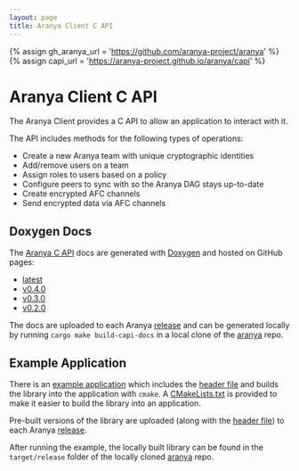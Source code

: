 ```yaml
---
layout: page
title: Aranya Client C API
---
```


{% assign gh_aranya_url = 'https://github.com/aranya-project/aranya' %}
{% assign capi_url = 'https://aranya-project.github.io/aranya/capi' %}

# Aranya Client C API

The Aranya Client provides a C API to allow an application to interact with it.

The API includes methods for the following types of operations:
- Create a new Aranya team with unique cryptographic identities
- Add/remove users on a team
- Assign roles to users based on a policy
- Configure peers to sync with so the Aranya DAG stays up-to-date
- Create encrypted AFC channels
- Send encrypted data via AFC channels

## Doxygen Docs

The <a href="{{ gh_aranya_url }}/tree/main/crates/aranya-client-capi" target="_blank">Aranya C API</a> docs are generated with <a href="{{ gh_aranya_url }}/blob/main/crates/aranya-client-capi/Doxyfile" target="_blank">Doxygen</a> and hosted on GitHub pages:
- <a href="{{ capi_url }}/v0.4.0" target="_blank">latest</a>
- <a href="{{ capi_url }}/v0.4.0" target="_blank">v0.4.0</a>
- <a href="{{ capi_url }}/v0.3.0" target="_blank">v0.3.0</a>
- <a href="{{ capi_url }}/v0.2.0" target="_blank">v0.2.0</a>


The docs are uploaded to each Aranya <a href="{{ gh_aranya_url }}/releases" target="_blank">release</a> and can be generated locally by running `cargo make build-capi-docs` in a local clone of the <a href="{{ gh_aranya_url }}" target="_blank">aranya</a> repo.

## Example Application

There is an <a href="{{ gh_aranya_url }}/tree/main/examples/c" target="_blank">example application</a> which includes the <a href="{{ gh_aranya_url }}/blob/main/crates/aranya-client-capi/output/aranya-client.h" target="_blank">header file</a> and builds the library into the application with `cmake`. A <a href="{{ gh_aranya_url }}/blob/main/examples/c/CMakeLists.txt" target="_blank">CMakeLists.txt</a> is provided to make it easier to build the library into an application.

Pre-built versions of the library are uploaded (along with the <a href="{{ gh_aranya_url }}/blob/main/crates/aranya-client-capi/output/aranya-client.h" target="_blank">header file</a>) to each Aranya <a href="{{ gh_aranya_url }}/releases" target="_blank">release</a>.

After running the example, the locally built library can be found in the `target/release` folder of the locally cloned <a href="{{ gh_aranya_url }}" target="_blank">aranya</a> repo.
